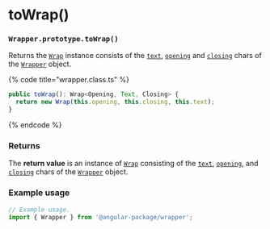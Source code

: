 # toWrap()

### `Wrapper.prototype.toWrap()`

Returns the [`Wrap`](../../../wrap/wrap.md) instance consists of the [`text`](../../../wrap/instance/accessors/#wrap.prototype.text), [`opening`](../../../wrap/instance/accessors/#wrap.prototype.opening) and [`closing`](../../../wrap/instance/accessors/#wrap.prototype.closing) chars of the [`Wrapper`](../../wrapper.md) object.

{% code title="wrapper.class.ts" %}
```typescript
public toWrap(): Wrap<Opening, Text, Closing> {
  return new Wrap(this.opening, this.closing, this.text);
}
```
{% endcode %}

### Returns

The **return value** is an instance of [`Wrap`](../../../wrap/wrap.md) consisting of the [`text`](../../../wrap/instance/accessors/#wrap.prototype.text), [`opening`](../../../wrap/instance/accessors/#wrap.prototype.opening), and [`closing`](../../../wrap/instance/accessors/#wrap.prototype.closing) chars of the [`Wrapper`](../../wrapper.md) object.

### Example usage

```typescript
// Example usage.
import { Wrapper } from '@angular-package/wrapper';


```
